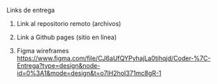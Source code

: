 Links de entrega

1. Link al repositorio remoto (archivos)


2. Link a Github pages (sitio en línea)


3. Figma wireframes
https://www.figma.com/file/CJ6aUfQYPyhajLa0tihqjd/Coder-%7C-Entrega?type=design&node-id=0%3A1&mode=design&t=o7lH2hoI371mc8gR-1